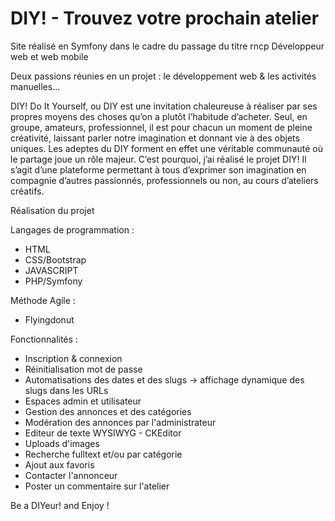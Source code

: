 # DIY!  - Trouvez votre prochain atelier
Site réalisé en Symfony dans le cadre du passage du titre rncp Développeur web et web mobile

Deux passions réunies en un projet : le développement web & les activités manuelles...

DIY! Do It Yourself, ou DIY est une invitation chaleureuse à réaliser par ses propres moyens des choses qu’on a plutôt l’habitude d’acheter. 
Seul, en groupe, amateurs, professionnel, il est pour chacun un moment de pleine créativité, laissant parler notre imagination et donnant vie à des objets uniques.
Les adeptes du DIY forment en effet une véritable communauté où le partage joue un rôle majeur.
C’est pourquoi, j’ai réalisé le projet DIY!
Il s’agit d’une plateforme permettant à tous d’exprimer son imagination en compagnie d’autres passionnés, professionnels ou non, au cours d’ateliers créatifs.

Réalisation du projet

Langages de programmation :
- HTML
- CSS/Bootstrap
- JAVASCRIPT
- PHP/Symfony

Méthode Agile :
- Flyingdonut

Fonctionnalités :
- Inscription & connexion
- Réinitialisation  mot de passe
- Automatisations des dates et des slugs -> affichage dynamique des slugs dans les URLs
- Espaces admin et utilisateur 
- Gestion des annonces et des catégories
- Modération des annonces par l'administrateur
- Editeur de texte WYSIWYG - CKEditor
- Uploads d'images
- Recherche fulltext et/ou par catégorie
- Ajout aux favoris
- Contacter l'annonceur
- Poster un commentaire sur l'atelier

Be a DIYeur! and Enjoy !
